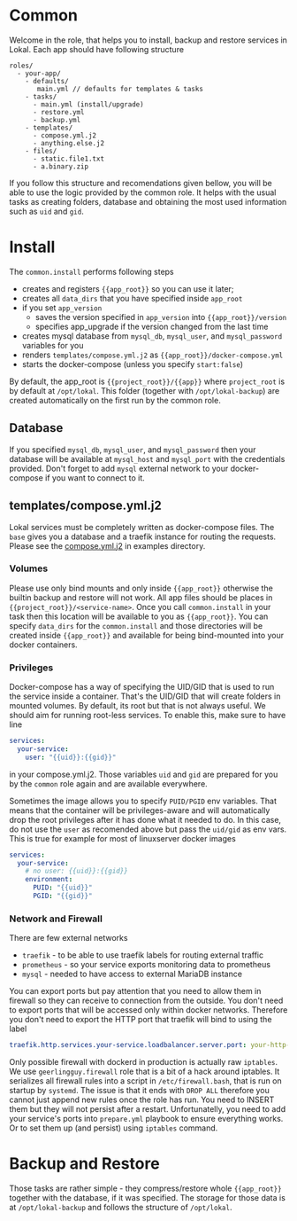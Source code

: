 # Common

Welcome in the role, that helps you to install, backup and restore services
in Lokal. Each app should have following structure
```
roles/
  - your-app/
    - defaults/
       main.yml // defaults for templates & tasks
    - tasks/
      - main.yml (install/upgrade)
      - restore.yml
      - backup.yml
    - templates/
      - compose.yml.j2
      - anything.else.j2
    - files/
      - static.file1.txt
      - a.binary.zip
```

If you follow this structure and recomendations given bellow, you will be able
to use the logic provided by the common role. It helps with the usual tasks as
creating folders, database and obtaining the most used information such as `uid`
and `gid`.

# Install

The `common.install` performs following steps
- creates and registers `{{app_root}}` so you can use it later;
- creates all `data_dirs` that you have specified inside `app_root`
- if you set `app_version`
  - saves the version specified in `app_version` into `{{app_root}}/version`
  - specifies app_upgrade if the version changed from the last time
- creates mysql database from `mysql_db`, `mysql_user`, and `mysql_password` variables for you
- renders `templates/compose.yml.j2` as `{{app_root}}/docker-compose.yml`
- starts the docker-compose (unless you specify `start:false`)

By default, the app_root is `{{project_root}}/{{app}}` where `project_root` is
by default at `/opt/lokal`. This folder (together with `/opt/lokal-backup`) are
created automatically on the first run by the common role.

## Database

If you specified `mysql_db`, `mysql_user`, and `mysql_password` then your database
will be available at `mysql_host` and `mysql_port` with the credentials provided.
Don't forget to add `mysql` external network to your docker-compose if you want to
connect to it.

## templates/compose.yml.j2

Lokal services must be completely written as docker-compose files. The `base` 
gives you a database and a traefik instance for routing the requests. Please
see the [compose.yml.j2](examples/compose.yml.j2) in examples directory.

### Volumes

Please use only bind mounts and only inside `{{app_root}}` otherwise the builtin
backup and restore will not work. All app files should be places in `{{project_root}}/<service-name>`. 
Once you call `common.install` in your task then this location will be available to you as `{{app_root}}`.
You can specify `data_dirs` for the `common.install` and those directories will be created inside `{{app_root}}`
and available for being bind-mounted into your docker containers.

### Privileges

Docker-compose has a way of specifying the UID/GID that is used to run the
service inside a container. That's the UID/GID that will create folders in
mounted volumes. By default, its root but that is not always useful. We should
aim for running root-less services. To enable this, make sure to have line
```yaml
services:
  your-service:
    user: "{{uid}}:{{gid}}"
```
in your compose.yml.j2. Those variables `uid` and `gid` are prepared for
you by the `common` role again and are available everywhere.

Sometimes the image allows you to specify `PUID/PGID` env variables. That
means that the container will be privileges-aware and will automatically
drop the root privileges after it has done what it needed to do. In this
case, do not use the `user` as recomended above but pass the `uid/gid` as
env vars. This is true for example for most of linuxserver docker images
```yaml
services:
  your-service:
    # no user: {{uid}}:{{gid}}
    environment:
      PUID: "{{uid}}"
      PGID: "{{gid}}"
```

### Network and Firewall
There are few external networks
- `traefik` - to be able to use traefik labels for routing external traffic
- `prometheus` - so your service exports monitoring data to prometheus
- `mysql` - needed to have access to external MariaDB instance

You can export ports but pay attention that you need to allow them in firewall
so they can receive to connection from the outside. You don't need to export
ports that will be accessed only within docker networks. Therefore you don't 
need to export the HTTP port that traefik will bind to using the label
```yaml
traefik.http.services.your-service.loadbalancer.server.port: your-http-port
```

Only possible firewall with dockerd in production is actually raw `iptables`.
We use `geerlingguy.firewall` role that is a bit of a hack around iptables.
It serializes all firewall rules into a script in `/etc/firewall.bash`, that 
is run on startup by `systemd`. The issue is that it ends with `DROP ALL` 
therefore you cannot just append new rules once the role has run. You need 
to INSERT them but they will not persist after a restart. Unfortunatelly, 
you need to add your service's ports into `prepare.yml` playbook to ensure 
everything works. Or to set them up (and persist) using `iptables` command.


# Backup and Restore

Those tasks are rather simple - they compress/restore whole `{{app_root}}`
together with the database, if it was specified. The storage for those data
is at `/opt/lokal-backup` and follows the structure of `/opt/lokal`.